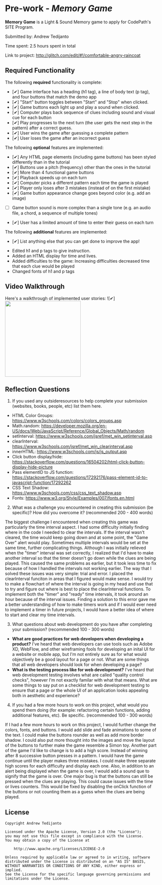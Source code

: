 # Pre-work - *Memory Game*

**Memory Game** is a Light & Sound Memory game to apply for CodePath's SITE Program. 

Submitted by: Andrew Tedijanto

Time spent: 2.5 hours spent in total

Link to project: http://glitch.com/edit/#!/comfortable-angry-raincoat

## Required Functionality

The following **required** functionality is complete:

* [✔] Game interface has a heading (h1 tag), a line of body text (p tag), and four buttons that match the demo app
* [✔] "Start" button toggles between "Start" and "Stop" when clicked. 
* [✔] Game buttons each light up and play a sound when clicked. 
* [✔] Computer plays back sequence of clues including sound and visual cue for each button
* [✔] Play progresses to the next turn (the user gets the next step in the pattern) after a correct guess. 
* [✔] User wins the game after guessing a complete pattern
* [✔] User loses the game after an incorrect guess

The following **optional** features are implemented:

* [✔] Any HTML page elements (including game buttons) has been styled differently than in the tutorial
* [✔] Buttons use a pitch (frequency) other than the ones in the tutorial
* [✔] More than 4 functional game buttons
* [✔] Playback speeds up on each turn
* [✔] Computer picks a different pattern each time the game is played
* [✔] Player only loses after 3 mistakes (instead of on the first mistake)
* [✔] Game button appearance change goes beyond color (e.g. add an image)
* [ ] Game button sound is more complex than a single tone (e.g. an audio file, a chord, a sequence of multiple tones)
* [✔] User has a limited amount of time to enter their guess on each turn

The following **additional** features are implemented:

- [✔] List anything else that you can get done to improve the app!

* Edited h1 and p tags to give instruction.
* Added an HTML display for time and lives.
* Added difficulties to the game: Increasing difficulties decreased time that each clue would be played
* Changed fonts of h1 and p tags

## Video Walkthrough

Here's a walkthrough of implemented user stories:
![✔] <img src="http://g.recordit.co/HawQ5bsP7y.gif" width=250>


## Reflection Questions
1. If you used any outsideresources to help complete your submission (websites, books, people, etc) list them here. 

* HTML Color Groups: https://www.w3schools.com/colors/colors_groups.asp
* Math.random: https://developer.mozilla.org/en-US/docs/Web/JavaScript/Reference/Global_Objects/Math/random
* setInterval: https://www.w3schools.com/jsref/met_win_setinterval.asp
* clearInterval: https://www.w3schools.com/jsref/met_win_clearinterval.asp
* innerHTML: https://www.w3schools.com/js/js_output.asp
* Click button display/hide: https://stackoverflow.com/questions/16504202/html-click-button-display-hide-picture
* Pass elementID to JS function: https://stackoverflow.com/questions/17292176/pass-element-id-to-javascript-function/17292262
* CSS Text Shadow: https://www.w3schools.com/css/css_text_shadow.asp
* Fonts: https://www.w3.org/Style/Examples/007/fonts.en.html

2. What was a challenge you encountered in creating this submission (be specific)? How did you overcome it? (recommended 200 - 400 words) 

The biggest challenge I encountered when creating this game was particularly the time interval aspect. I had some difficulty initially finding where in the code I needed to clear the intervals. If the interval wasn't cleared, the time would keep going down and at some point, the "Game Over" alert would play. Sometimes multiple intervals would be set at the same time, further complicating things. Although I was initially relieved when the "timer" interval was set correctly, I realized that I'd have to make another interval so that the timer doesn't go down while the clues are being played. This caused the same problems as earlier, but it took less time to fix because of how I handled the intervals not working earlier. The way that I solved these issues was very simple: trial and error. I placed the clearInterval funciton in areas that I figured would make sense. I would try to make a flowchart of where the interval is going in my head and use that to try and figure out where is best to place the clearInterval functions. To implement both the "timer" and "ready" time intervals, it took around an hour because of the interval issues. Finding a solution to this error gave me a better understanding of how to make timers work and if I would ever need to implement a timer in future projects, I would have a better idea of where to start and clear my time intervals.

3. What questions about web development do you have after completing your submission? (recommended 100 - 300 words) 

* **What are good practices for web developers when developing a product?** I've heard that web developers can use tools such as Adobe XD, WebFlow, and other wireframing fools for developing an inital UI for a website or mobile app, but I'm not entirely sure as for what would objectively be a good layout for a page or not. What are some things that all web developers should look for when developing a page?
* **What is the testing process like for web development?** I've heard that web development testing involves what are called "quality control checks", however I'm not exactly familar with what that means. What are some things to say put on a checklist for web development testing to ensure that a page or the whole UI of an application looks appealing both in aesthetic and experience?

4. If you had a few more hours to work on this project, what would you spend them doing (for example: refactoring certain functions, adding additional features, etc). Be specific. (recommended 100 - 300 words) 

If I had a few more hours to work on this project, I would further change the colors, fonts, and buttons. I would add slide and fade animations to some of the text. I could make the buttons rounder as well as add more border shadow. I could also put more thought into the images and move the layout of the buttons to further make the game resemble a Simon toy. Another part of the game I'd like to change is to add a high score. Instead of winning after 8 successive button presses in a pattern. I would have the game continue until the player makes three mistakes. I could make three separate high scores for each difficulty and display each one. Also, in addition to an alert being displayed when the game is over, I would add a sound que to signify that the game is over. One major bug is that the buttons can still be pressed when the clues are playing. This could cause issues with the time or lives counters. This would be fixed by disabling the onClick function of the buttons or not counting them as a guess when the clues are being played.



## License

    Copyright Andrew Tedijanto

    Licensed under the Apache License, Version 2.0 (the "License");
    you may not use this file except in compliance with the License.
    You may obtain a copy of the License at

        http://www.apache.org/licenses/LICENSE-2.0

    Unless required by applicable law or agreed to in writing, software
    distributed under the License is distributed on an "AS IS" BASIS,
    WITHOUT WARRANTIES OR CONDITIONS OF ANY KIND, either express or implied.
    See the License for the specific language governing permissions and
    limitations under the License.

